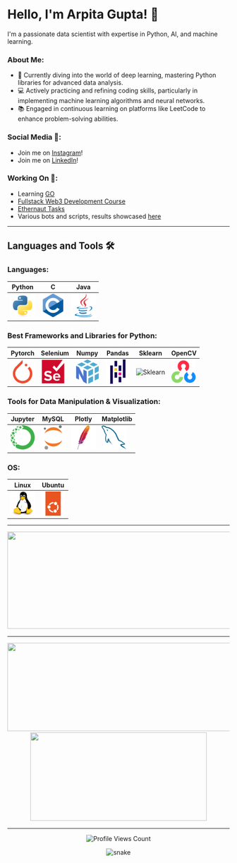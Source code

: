 # Hello, I'm Arpita Gupta! 👋

I'm a passionate data scientist with expertise in Python, AI, and machine learning. 
### About Me:
- 🌱 Currently diving into the world of deep learning, mastering Python libraries for advanced data analysis.
- 💻 Actively practicing and refining coding skills, particularly in implementing machine learning algorithms and neural networks.
- 📚 Engaged in continuous learning on platforms like LeetCode to enhance problem-solving abilities.

### Social Media 📡:
- Join me on [Instagram](https://www.instagram.com/arpita._.gupta/)!
- Join me on [LinkedIn](https://www.linkedin.com/in/arpita-gupta-b74958237?utm_source=share&utm_campaign=share_via&utm_content=profile&utm_medium=android_app)!
 


### Working On 🚀:
- Learning [GO](https://github.com/sammorozov/go_ilya_kruk)
- [Fullstack Web3 Development Course](https://github.com/sammorozov/full_course_crypto_32)
- [Ethernaut Tasks](https://github.com/sammorozov/ethernaut_source_tasks)
- Various bots and scripts, results showcased [here](https://t.me/from_the_teapot_to_the_investor)

---

## Languages and Tools 🛠️
### Languages:
| Python | C | Java |
|--------|---|------|
| <img src="https://github.com/devicons/devicon/blob/master/icons/python/python-original.svg" alt="Python" width="55" height="55"/> | <img src="https://github.com/devicons/devicon/blob/master/icons/c/c-original.svg" alt="C" width="55" height="55"/> | <img src="https://github.com/devicons/devicon/blob/master/icons/java/java-original.svg" alt="Java" width="55" height="55"/> | <img src="https://github.com/devicons/devicon/blob/master/icons/go/go-original.svg" alt="Go" width="55" height="55"/> |

### Best Frameworks and Libraries for Python:
| Pytorch | Selenium | Numpy | Pandas | Sklearn | OpenCV |
|---------|----------|-------|--------|---------|--------|
| <img src="https://github.com/devicons/devicon/blob/master/icons/pytorch/pytorch-original.svg" alt="Pytorch" width="55" height="55"/> | <img src="https://github.com/devicons/devicon/blob/master/icons/selenium/selenium-original.svg" alt="Selenium" width="55" height="55"/> | <img src="https://github.com/devicons/devicon/blob/master/icons/numpy/numpy-original.svg" alt="Numpy" width="55" height="55"/> | <img src="https://github.com/devicons/devicon/blob/master/icons/pandas/pandas-original.svg" alt="Pandas" width="55" height="55"/> | <img src="https://github.com/devicons/devicon/blob/master/icons/scikit-learn/scikit-learn-original.svg" alt="Sklearn" width="55" height="55"/> | <img src="https://github.com/devicons/devicon/blob/master/icons/opencv/opencv-original.svg" alt="OpenCV" width="55" height="55"/> |

### Tools for Data Manipulation & Visualization:
| Jupyter | MySQL | Plotly | Matplotlib |
|---------|-------|--------|------------|
| <img src="https://github.com/devicons/devicon/blob/master/icons/anaconda/anaconda-original.svg" alt="Anaconda" width="55" height="55"/> | <img src="https://github.com/devicons/devicon/blob/master/icons/jupyter/jupyter-original.svg" alt="Jupyter" width="55" height="55"/> | <img src="https://github.com/devicons/devicon/blob/master/icons/apache/apache-original.svg" alt="Spark" width="55" height="55"/> | <img src="https://github.com/devicons/devicon/blob/master/icons/mysql/mysql-original.svg" alt="MySQL" width="55" height="55"/> | <img src="https://github.com/devicons/devicon/blob/master/icons/postgresql/postgresql-original.svg" alt="Postgres" width="55" height="55"/> | <img src="https://github.com/devicons/devicon/blob/master/icons/sqlite/sqlite-original.svg" alt="SQLite" width="55" height="55"/> | <img src="https://github.com/devicons/devicon/blob/master/icons/plotly/plotly-original.svg" alt="Plotly" width="55" height="55"/> | <img src="https://github.com/devicons/devicon/blob/master/icons/matplotlib/matplotlib-original.svg" alt="Matplotlib" width="55" height="55"/> |

### OS:
| Linux | Ubuntu |
|-------|--------|
| <img src="https://github.com/devicons/devicon/blob/master/icons/linux/linux-original.svg" alt="Linux" width="55" height="55"/> | <img src="https://github.com/devicons/devicon/blob/master/icons/ubuntu/ubuntu-plain.svg" alt="Ubuntu" width="55" height="55"/> | <img src="https://github.com/canaleal/devicon/blob/new-icon-kali-linux/icons/kalilinux/kalilinux-original.svg" alt="Kali Linux" width="55" height="55"/> |

---

<p align="center">
  <img width="800" height="220" src="https://streak-stats.demolab.com?user=arpitagupta11&theme=highcontrast&hide_border=true&border_radius=5&card_width=800">
</p>

---

<p align="center">
  <img width="600" height="200" src="https://github-readme-stats.vercel.app/api?username=arpitagupta11&show_icons=true&theme=vision-friendly-dark">
  <img width="400" height="200" src="https://github-readme-stats.vercel.app/api/top-langs/?username=arpitagupta11&layout=compact&theme=vision-friendly-dark">
</p>

---

<div align="center">
  <img src="https://komarev.com/ghpvc/?username=arpitagupta11&style=for-the-badge&color=orange" alt="Profile Views Count"/>
</div>

<p align="center">
  <img width="1000" src="assets/github-snake.svg" alt="snake"/>
</p>

